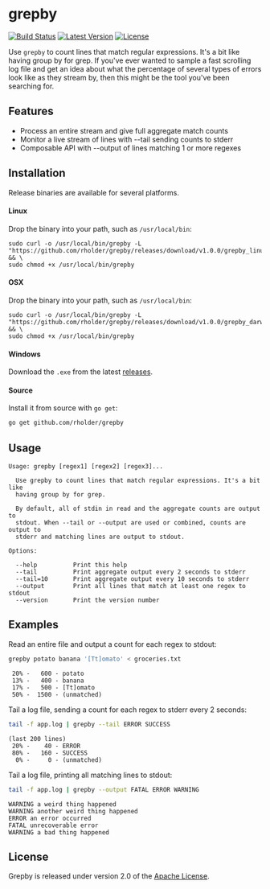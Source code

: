 # grepby
[![Build Status](http://img.shields.io/travis/rholder/grepby.svg)](https://travis-ci.org/rholder/grepby)
[![Latest Version](http://img.shields.io/badge/latest-1.0.0-brightgreen.svg)](https://github.com/rholder/grepby/releases/tag/v1.0.0)
[![License](http://img.shields.io/badge/license-apache%202-brightgreen.svg)](https://github.com/rholder/grepby/blob/master/LICENSE)

Use `grepby` to count lines that match regular expressions. It's a bit like
having group by for grep. If you've ever wanted to sample a fast scrolling log
file and get an idea about what the percentage of several types of errors look
like as they stream by, then this might be the tool you've been searching for.

## Features
* Process an entire stream and give full aggregate match counts
* Monitor a live stream of lines with --tail sending counts to stderr
* Composable API with --output of lines matching 1 or more regexes

## Installation
Release binaries are available for several platforms.

#### Linux
Drop the binary into your path, such as `/usr/local/bin`:
```
sudo curl -o /usr/local/bin/grepby -L "https://github.com/rholder/grepby/releases/download/v1.0.0/grepby_linux_amd64" && \
sudo chmod +x /usr/local/bin/grepby
```

#### OSX
Drop the binary into your path, such as `/usr/local/bin`:
```
sudo curl -o /usr/local/bin/grepby -L "https://github.com/rholder/grepby/releases/download/v1.0.0/grepby_darwin_amd64" && \
sudo chmod +x /usr/local/bin/grepby
```

#### Windows
Download the `.exe` from the latest [releases](https://github.com/rholder/grepby/releases/latest).

#### Source
Install it from source with `go get`:
```bash
go get github.com/rholder/grepby
```

## Usage
```
Usage: grepby [regex1] [regex2] [regex3]...

  Use grepby to count lines that match regular expressions. It's a bit like
  having group by for grep.

  By default, all of stdin in read and the aggregate counts are output to
  stdout. When --tail or --output are used or combined, counts are output to
  stderr and matching lines are output to stdout.

Options:

  --help          Print this help
  --tail          Print aggregate output every 2 seconds to stderr
  --tail=10       Print aggregate output every 10 seconds to stderr
  --output        Print all lines that match at least one regex to stdout
  --version       Print the version number
```

## Examples
Read an entire file and output a count for each regex to stdout:
```bash
grepby potato banana '[Tt]omato' < groceries.txt
```
```
 20% -   600 - potato
 13% -   400 - banana
 17% -   500 - [Tt]omato
 50% -  1500 - (unmatched)
```

Tail a log file, sending a count for each regex to stderr every 2 seconds:
```bash
tail -f app.log | grepby --tail ERROR SUCCESS
```
```
(last 200 lines)
 20% -    40 - ERROR
 80% -   160 - SUCCESS
  0% -     0 - (unmatched)
```

Tail a log file, printing all matching lines to stdout:
```bash
tail -f app.log | grepby --output FATAL ERROR WARNING
```
```
WARNING a weird thing happened
WARNING another weird thing happened
ERROR an error occurred
FATAL unrecoverable error
WARNING a bad thing happened
```

## License
Grepby is released under version 2.0 of the
[Apache License](http://www.apache.org/licenses/LICENSE-2.0).
